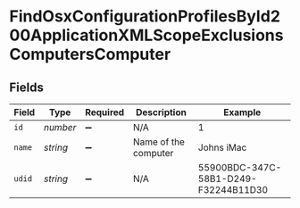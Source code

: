 # FindOsxConfigurationProfilesById200ApplicationXMLScopeExclusionsComputersComputer


## Fields

| Field                                | Type                                 | Required                             | Description                          | Example                              |
| ------------------------------------ | ------------------------------------ | ------------------------------------ | ------------------------------------ | ------------------------------------ |
| `id`                                 | *number*                             | :heavy_minus_sign:                   | N/A                                  | 1                                    |
| `name`                               | *string*                             | :heavy_minus_sign:                   | Name of the computer                 | Johns iMac                           |
| `udid`                               | *string*                             | :heavy_minus_sign:                   | N/A                                  | 55900BDC-347C-58B1-D249-F32244B11D30 |
